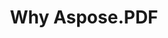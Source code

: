 ---
title: Why Aspose.PDF
linktitle: Why Aspose.PDF
type: docs
weight: 10
url: es/cpp/why-aspose-pdf/
description: En la siguiente sección se explica por qué los usuarios eligen Aspose.PDF para C++ para trabajar con documentos.
lastmod: "2024-03-05"
sitemap:
    changefreq: "weekly"
    priority: 0.7
---